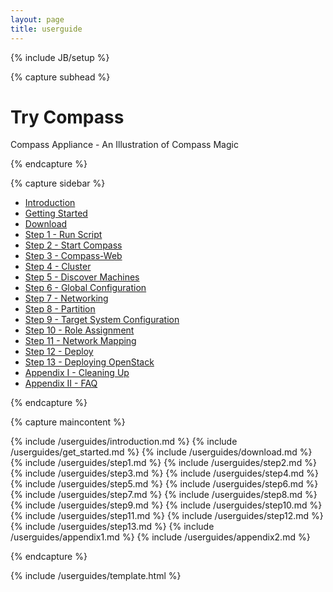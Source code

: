 ```yaml
---
layout: page
title: userguide
---
```


{% include JB/setup %}


{% capture subhead %}
  <h1>Try Compass</h1>
  <p class="lead">Compass Appliance - An Illustration of Compass Magic</p>
{% endcapture %}


{% capture sidebar %}

<ul class="nav nav-list bs-docs-sidenav">
  <li class="active"><a href="#introduction">Introduction</a></li>
  <li><a href="#started">Getting Started</a></li>
  <li><a href="#download">Download</a></li>
  <li><a href="#step-one">Step 1 - Run Script</a></li>
  <li><a href="#step-two">Step 2 - Start Compass</a></li>
  <li><a href="#step-three">Step 3 - Compass-Web</a></li>
  <li><a href="#step-four">Step 4 - Cluster</a></li>
  <li><a href="#step-five">Step 5 - Discover Machines</a></li>
  <li><a href="#step-six">Step 6 - Global Configuration</a></li>
  <li><a href="#step-seven">Step 7 - Networking</a></li>
  <li><a href="#step-eight">Step 8 - Partition</a></li>
  <li><a href="#step-nine">Step 9 - Target System Configuration</a></li>
  <li><a href="#step-ten">Step 10 - Role Assignment</a></li>
  <li><a href="#step-eleven">Step 11 - Network Mapping</a></li>
  <li><a href="#step-twelve">Step 12 - Deploy</a></li>
  <li><a href="#step-thirteen">Step 13 - Deploying OpenStack</a></li>
  <li><a href="#appendix1">Appendix I - Cleaning Up</a></li>
  <li><a href="#appendix2">Appendix II - FAQ</a></li>
</ul>

{% endcapture %}


{% capture maincontent %}

  {% include /userguides/introduction.md %}
  {% include /userguides/get_started.md %}
  {% include /userguides/download.md %}
  {% include /userguides/step1.md %}
  {% include /userguides/step2.md %}
  {% include /userguides/step3.md %}
  {% include /userguides/step4.md %}
  {% include /userguides/step5.md %}
  {% include /userguides/step6.md %}
  {% include /userguides/step7.md %}
  {% include /userguides/step8.md %}
  {% include /userguides/step9.md %}
  {% include /userguides/step10.md %}
  {% include /userguides/step11.md %}
  {% include /userguides/step12.md %}
  {% include /userguides/step13.md %}
  {% include /userguides/appendix1.md %}
  {% include /userguides/appendix2.md %}

{% endcapture %}

{% include /userguides/template.html %}

